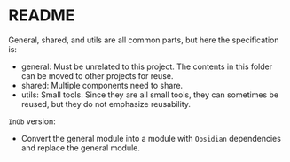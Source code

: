 # README

General, shared, and utils are all common parts, but here the specification is: 
- general: Must be unrelated to this project. The contents in this folder can be moved to other projects for reuse.
- shared: Multiple components need to share.
- utils: Small tools. Since they are all small tools, they can sometimes be reused, but they do not emphasize reusability.

`InOb` version: 

- Convert the general module into a module with `Obsidian` dependencies and replace the general module.
